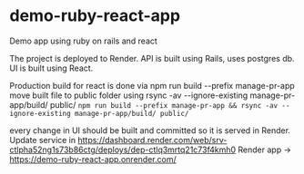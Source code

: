 # demo-ruby-react-app
Demo app using ruby on rails and react

The project is deployed to Render.
API is built using Rails, uses postgres db.
UI is built using React.

Production build for react is done via npm run build --prefix manage-pr-app
move built file to public folder using  rsync -av --ignore-existing manage-pr-app/build/ public/
`npm run build --prefix manage-pr-app && rsync -av --ignore-existing manage-pr-app/build/ public/`

every change in UI should be built and committed so it is served in Render.
Update service in https://dashboard.render.com/web/srv-ctlpha52ng1s73b86ctg/deploys/dep-ctlq3mrtq21c73f4kmh0 
Render app -> https://demo-ruby-react-app.onrender.com/ 

